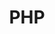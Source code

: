 ---
view: category
lang: en
order: 6
title: PHP
description: 
excerpt: 
slug: php
meta:
  - property: og:image
    content: https://ktquez.com/share/ktquez-play-image-share.png
  - name: twitter:image
    content: https://ktquez.com/share/ktquez-play-image-share.png
---